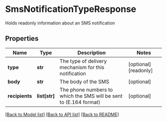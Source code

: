 # SmsNotificationTypeResponse

Holds readonly information about an SMS notification

## Properties
Name | Type | Description | Notes
------------ | ------------- | ------------- | -------------
**type** | **str** | The type of delivery mechanism for this notification | [optional] [readonly] 
**body** | **str** | The body of the SMS | [optional] 
**recipients** | **list[str]** | The phone numbers to which the SMS will be sent to (E.164 format) | [optional] 

[[Back to Model list]](../README.md#documentation-for-models) [[Back to API list]](../README.md#documentation-for-api-endpoints) [[Back to README]](../README.md)


